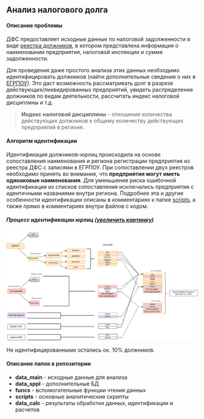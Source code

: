 ## Анализ налогового долга

#### Описание проблемы
ДФС предоставляет исходные данные по налоговой задолженности в виде [реестра должников](http://data.gov.ua/passport/ae5a5a6e-f13e-44bf-89a3-fe71d90ab0a0), в котором представлена информация о наименовании предприятия, налоговой инспекции и сумме задолженности.

Для проведения даже простого анализа этих данных необходимо идентифицировать должников (найти дополнительные сведения о них в [ЕГРПОУ](http://data.gov.ua/passport/73cfe78e-89ef-4f06-b3ab-eb5f16aea237)). Это даст возможность рассматривать долг в разрезе действующих/ликвидированных предприятий, увидеть распределение должников по видам деятельности, рассчитать индекс налоговой дисциплины и т.д.
>**Индекс налоговой дисциплины** - отношение количества действующих должников к общему количеству действующих предприятий в регионе.

#### Алгоритм идентификации
Идентификация должников-юрлиц происходила на основе сопоставления наименования и региона регистрации предприятия из реестра ДФС с записями в ЕГРПОУ. При сопоставлении двух реестров необходимо принять во внимание, что **предприятия могут иметь одинаковые наименования**. Для уменьшения риска ошибочной идентификации из списков сопоставления исключались предприятия с идентичными названиями внутри региона. Подробнее эта и другие особенности идентификации описаны в комментариях к папке [scripts](https://github.com/woldemarg/tax_debt/tree/master/scripts), а также прямо в комментариях внутри файлов с кодом.

##### Процесс идентификации юрлиц ([увеличить картинку](https://drive.google.com/file/d/0B5bT-h9e6mOJcF9nOGpmWlRYMm8/view?usp=sharing))
![Схема](https://raw.githubusercontent.com/woldemarg/tax_debt/master/chart.png "Идентификация налоговых должников")

Не идентифицированными остались ок. 10% должников.

#### Описание папок в репозитории
* **data_main** - исходные данные для анализа
* **data_sppl** - дополнительные БД
* **funcs** - вспомогательные функции чтения данных
* **scripts** - основные аналитические скрипты
* **data_calc** - результаты обработки данных, идентификации и расчетов
